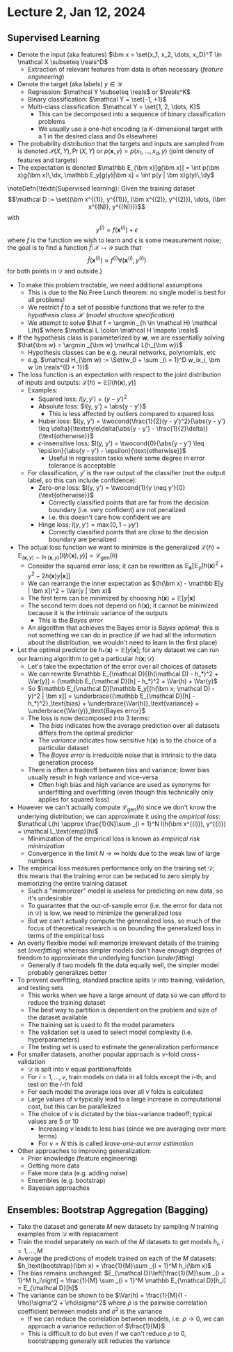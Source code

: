 # Lecture 2, Jan 12, 2024

## Supervised Learning

* Denote the input (aka features) $\bm x = \set{x_1, x_2, \dots, x_D}^T \in \mathcal X \subseteq \reals^D$
	* Extraction of relevant features from data is often necessary (*feature engineering*)
* Denote the target (aka labels) $y \in \mathcal Y$
	* Regression: $\mathcal Y \subseteq \reals$ or $\reals^K$
	* Binary classification: $\mathcal Y = \set{-1, +1}$
	* Multi-class classification: $\mathcal Y = \set{1, 2, \dots, K}$
		* This can be decomposed into a sequence of binary classification problems
		* We usually use a one-hot encoding (a $K$-dimensional target with a 1 in the desired class and 0s elsewhere)
* The probability distribution that the targets and inputs are sampled from is denoted $\mathcal P(X, Y), \Pr(X, Y)$ or $p(\bm x, y) = p(x_1, \dots, x_d, y)$ (joint density of features and targets)
* The expectation is denoted $\mathbb E_{\bm x}[g(\bm x)] = \int p(\bm x)g(\bm x)\,\dx, \mathbb E_y[g(y)|\bm x] = \int p(y | \bm x)g(y)\,\dy$

\noteDefn{\textit{Supervised learning}: Given the training dataset $$\mathcal D := \set{(\bm x^{(1)}, y^{(1)}), (\bm x^{(2)}, y^{(2)}), \dots, (\bm x^{(N)}, y^{(N)})}$$with $$y^{(i)} = f(\bm x^{(i)}) + \epsilon$$where $f$ is the function we wish to learn and $\epsilon$ is some measurement noise; the goal is to find a function $\hat f \colon \mathcal X \mapsto \mathcal Y$ such that $$\hat f(\bm x^{(i)}) \approx f^{(i)} \forall (\bm x^{(i)}, y^{(i)})$$for both points in $\mathcal D$ and outside.}

* To make this problem tractable, we need additional assumptions
	* This is due to the No Free Lunch theorem: no single model is best for all problems!
	* We restrict $\hat f$ to a set of possible functions that we refer to the *hypothesis class* $\mathcal H$ (*model structure specification*)
	* We attempt to solve $\hat f = \argmin _{h \in \mathcal H} \mathcal L(h)$ where $\mathcal L \colon \mathcal H \mapsto \reals$
* If the hypothesis class is parameterized by $\bm w$, we are essentially solving $\hat{\bm w} = \argmin _{\bm w} \mathcal L(h_{\bm w})$
	* Hypothesis classes can be e.g. neural networks, polynomials, etc
	* e.g. $\mathcal H_{\bm w} := \Set{w_0 + \sum _{i = 1}^D w_ix_i, \bm w \in \reals^{D + 1}}$
* The loss function is an expectation with respect to the joint distribution of inputs and outputs: $\mathcal L(h) = \mathbb E[l(h(\bm x), y)]$
	* Examples:
		* Squared loss: $l(y, y') = (y - y')^2$
		* Absolute loss: $l(y, y') = \abs{y - y'}$
			* This is less affected by outliers compared to squared loss
		* Huber loss: $l(y, y') = \twocond{\frac{1}{2}(y - y')^2}{\abs{y - y'} \leq \delta}{\textstyle\delta(\abs{y - y'} - \frac{1}{2}\delta)}{\text{otherwise}}$
		* $\epsilon$-insensitive loss: $l(y, y') = \twocond{0}{\abs{y - y'} \leq \epsilon}{\abs{y - y'} - \epsilon}{\text{otherwise}}$
			* Useful in regression tasks where some degree in error tolerance is acceptable
	* For classification, $y'$ is the raw output of the classifier (not the output label, so this can include confidence):
		* Zero-one loss: $l(y, y') = \twocond{1}{y \neq y'}{0}{\text{otherwise}}$
			* Correctly classified points that are far from the decision boundary (i.e. very confident) are not penalized
			* i.e. this doesn't care how confident we are
		* Hinge loss: $l(y, y') = \max(0, 1 - yy')$
			* Correctly classified points that are close to the decision boundary are penalized
* The actual loss function we want to minimize is the generalized $\mathcal L(h) = \mathbb E_{(\bm x, y) \sim \Pr(\bm x, y)}[l(h(\bm x), y)] = \mathcal L_\text{gen}(h)$
	* Consider the squared error loss; it can be rewritten as $\mathbb E_{\bm x}[\mathbb E_y[h(\bm x)^2 + y^2 - 2h(\bm x)y | \bm x]]$
	* We can rearrange the inner expectation as $(h(\bm x) - \mathbb E[y | \bm x])^2 + \Var(y | \bm x)$
	* The first term can be minimized by choosing $h(\bm x) = \mathbb E[y | \bm x]$
	* The second term does not depend on $h(\bm x)$; it cannot be minimized because it is the intrinsic variance of the outputs
		* This is the *Bayes error*
	* An algorithm that achieves the Bayes error is *Bayes optimal*; this is not something we can do in practice (if we had all the information about the distribution, we wouldn't need to learn in the first place)
* Let the optimal predictor be $h_*(\bm x) = \mathbb E[y|\bm x]$; for any dataset we can run our learning algorithm to get a particular $h(\bm x; \mathcal D)$
	* Let's take the expectation of the error over all choices of datasets
	* We can rewrite $\mathbb E_{\mathcal D}[(h(\mathcal D) - h_*)^2 + \Var(y)] = (\mathbb E_{\mathcal D}[h] - h_*)^2 + \Var(h) + \Var(y)$
	* So $\mathbb E_{\mathcal D}[\mathbb E_y[(h(\bm x; \mathcal D) - y)^2 | \bm x]] = \underbrace{(\mathbb E_{\mathcal D}[h] - h_*)^2}_\text{bias} + \underbrace{\Var(h)}_\text{variance} + \underbrace{\Var(y)}_\text{Bayes error}$
	* The loss is now decomposed into 3 terms:
		* The *bias* indicates how the average prediction over all datasets differs from the optimal predictor
		* The *variance* indicates how sensitive $h(\bm x)$ is to the choice of a particular dataset
		* The *Bayes error* is irreducible noise that is intrinsic to the data generation process
	* There is often a tradeoff between bias and variance; lower bias usually result in high variance and vice-versa
		* Often high bias and high variance are used as synonyms for underfitting and overfitting (even though this technically only applies for squared loss)
* However we can't actually compute $\mathcal L_\text{gen}(h)$ since we don't know the underlying distribution; we can approximate it using the *empirical loss*: $\mathcal L(h) \approx \frac{1}{N}\sum _{i = 1}^N l(h(\bm x^{(i)}), y^{(i)}) = \mathcal L_\text{emp}(h)$
	* Minimization of the empirical loss is known as *empirical risk minimization*
	* Convergence in the limit $N \to \infty$ holds due to the weak law of large numbers
* The empirical loss measures performance only on the training set $\mathcal D$; this means that the training error can be reduced to zero simply by memorizing the entire training dataset
	* Such a "memorizer" model is useless for predicting on new data, so it's undesirable
	* To guarantee that the out-of-sample error (i.e. the error for data not in $\mathcal D$) is low, we need to minimize the generalized loss
	* But we can't actually compute the generalized loss, so much of the focus of theoretical research is on bounding the generalized loss in terms of the empirical loss
* An overly flexible model will memorize irrelevant details of the training set (*overfitting*) whereas simpler models don't have enough degrees of freedom to approximate the underlying function (*underfitting*)
	* Generally if two models fit the data equally well, the simpler model probably generalizes better
* To prevent overfitting, standard practice splits $\mathcal D$ into training, validation, and testing sets
	* This works when we have a large amount of data so we can afford to reduce the training dataset
	* The best way to partition is dependent on the problem and size of the dataset available
	* The training set is used to fit the model parameters
	* The validation set is used to select model complexity (i.e. hyperparameters)
	* The testing set is used to estimate the generalization performance
* For smaller datasets, another popular approach is $\nu$-fold cross-validation
	* $\mathcal D$ is spit into $\nu$ equal partitions/folds
	* For $i = 1, \dots, \nu$, train models on data in all folds except the $i$-th, and test on the $i$-th fold
	* For each model the average loss over all $\nu$ folds is calculated
	* Large values of $\nu$ typically lead to a large increase in computational cost, but this can be parallelized
	* The choice of $\nu$ is dictated by the bias-variance tradeoff; typical values are 5 or 10
		* Increasing $\nu$ leads to less bias (since we are averaging over more terms)
		* For $\nu = N$ this is called *leave-one-out error estimation*
* Other approaches to improving generalization:
	* Prior knowledge (feature engineering)
	* Getting more data
	* Fake more data (e.g. adding noise)
	* Ensembles (e.g. bootstrap)
	* Bayesian approaches

## Ensembles: Bootstrap Aggregation (Bagging)

* Take the dataset and generate $M$ new datasets by sampling $N$ training examples from $\mathcal D$ with replacement
* Train the model separately on each of the $M$ datasets to get models $h_i$, $i = 1, \dots, M$
* Average the predictions of models trained on each of the $M$ datasets: $h_\text{bootstrap}(\bm x) = \frac{1}{M}\sum _{i = 1}^M h_i(\bm x)$
* The bias remains unchanged: $E_{\mathcal D}\left[\frac{1}{M}\sum _{i = 1}^M h_i\right] = \frac{1}{M} \sum _{i = 1}^M \mathbb E_{\mathcal D}[h_i] = E_{\mathcal D}[h]$
* The variance can be shown to be $\Var(h) = \frac{1}{M}(1 - \rho)\sigma^2 + \rho\sigma^2$ where $\rho$ is the pairwise correlation coefficient between models and $\sigma^2$ is the variance
	* If we can reduce the correlation between models, i.e. $\rho \to 0$, we can approach a variance reduction of $\frac{1}{M}$
	* This is difficult to do but even if we can't reduce $\rho$ to 0, bootstrapping generally still reduces the variance

